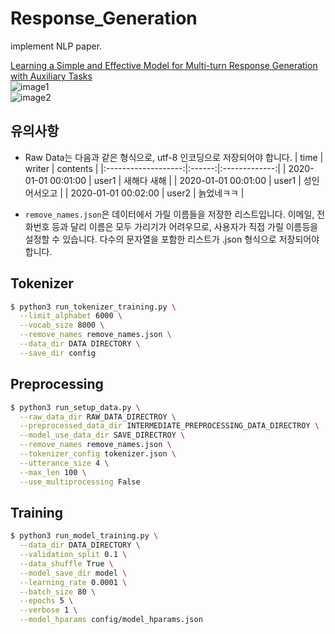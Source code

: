 # Response_Generation
 implement NLP paper.
 
[Learning a Simple and Effective Model for Multi-turn Response Generation with Auxiliary Tasks]  
![image1]  
![image2]  


## 유의사항
 + Raw Data는 다음과 같은 형식으로, utf-8 인코딩으로 저장되어야 합니다.
   |         time        | writer |    contents   |
   |:-------------------:|:------:|:-------------:|
   | 2020-01-01 00:01:00 | user1  | 새해다 새해   |
   | 2020-01-01 00:01:00 | user1  | 성인 어서오고 |
   | 2020-01-01 00:02:00 | user2  | 늙었네ㅋㅋ    |

 + `remove_names.json`은 데이터에서 가릴 이름들을 저장한 리스트입니다.
   이메일, 전화번호 등과 달리 이름은 모두 가리기가 어려우므로, 사용자가 직접 가릴 이름등을 설정할 수 있습니다.
   다수의 문자열을 포함한 리스트가 .json 형식으로 저장되어야 합니다.

## Tokenizer
```bash
$ python3 run_tokenizer_training.py \
  --limit_alphabet 6000 \
  --vocab_size 8000 \
  --remove_names remove_names.json \
  --data_dir DATA DIRECTORY \
  --save_dir config
```

## Preprocessing
```bash
$ python3 run_setup_data.py \
  --raw_data_dir RAW_DATA_DIRECTROY \
  --preprocessed_data_dir INTERMEDIATE_PREPROCESSING_DATA_DIRECTROY \
  --model_use_data_dir SAVE_DIRECTROY \
  --remove_names remove_names.json \
  --tokenizer_config tokenizer.json \
  --utterance_size 4 \
  --max_len 100 \
  --use_multiprocessing False
```

## Training
```bash
$ python3 run_model_training.py \
  --data_dir DATA_DIRECTORY \
  --validation_split 0.1 \
  --data_shuffle True \
  --model_save_dir model \
  --learning_rate 0.0001 \
  --batch_size 80 \
  --epochs 5 \
  --verbose 1 \
  --model_hparams config/model_hparams.json
```

[Learning a Simple and Effective Model for Multi-turn Response Generation with Auxiliary Tasks]: https://arxiv.org/abs/2004.01972
[image1]: https://blog.pingpong.us/images/2020.11.11.emnlp2020-preview/model-structure-with-auxiliary-tasks.png
[image2]: https://blog.pingpong.us/images/2020.11.11.emnlp2020-preview/auxiliary-tasks.png
